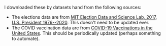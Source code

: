 I downloaded these by datasets hand from the following sources:

- The elections data are from [MIT Election Data and Science Lab, 2017, U.S. President 1976--2020](https://doi.org/10.7910/DVN/42MVDX). This doesn't need to be updated ever. 
- The COVID vaccination data are from [COVID-19 Vaccinations in the United States](https://covid.cdc.gov/covid-data-tracker/#vaccinations). This should be periodically updated (perhaps something to automate).
